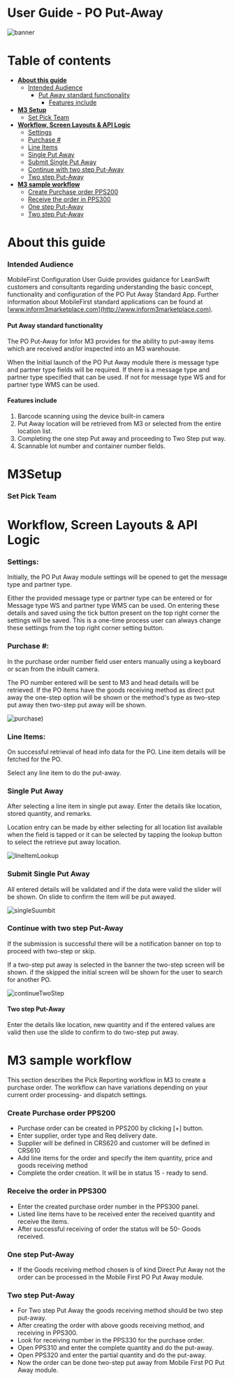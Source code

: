 

# User Guide - PO Put-Away

<img src="../../../images/banner-mobilefirst-cloudsuite.jpg" alt="banner" style="zoom:100%;" />



# Table of contents

- **[About this guide](#about-this-guide)**
  - [Intended Audience](#intended-audience)
    - [Put Away standard functionality](#std-func)
      - [Features include](#ftrs)
- **[M3 Setup](#m3-setup)**
  - [Set Pick Team](#set-pick-team)
- **[Workflow, Screen Layouts & API Logic](#wrk)**
  - [Settings](#settings)
  - [Purchase #](#po)
  - [Line Items](#lines)
  - [Single Put Away](#single-put)
  - [Submit Single Put Away](#submit-single)
  - [Continue with two step Put-Away](#continue-two)
  - [Two step Put-Away](#two)
- **[M3 sample workflow](#m3sample)**
  - [Create Purchase order PPS200](#crt-po)
  - [Receive the order in PPS300](#receive-po)
  - [One step Put-Away](#one-step)
  - [Two step Put-Away](#two-step)



# <a name="about-this-guide"></a>About this guide

### <a name="intended-audience"></a>Intended Audience

MobileFirst Configuration User Guide provides guidance for LeanSwift customers and consultants regarding understanding the basic concept, functionality and configuration of the PO Put Away Standard App. Further information about MobileFirst standard applications can be found at [www.inform3marketplace.com](http://www.inform3marketplace.com).  

#### **<a name="std-func"></a>Put Away standard functionality**

The PO Put-Away for Infor M3 provides for the ability to put-away items which are received and/or inspected into an M3 warehouse.

When the Initial launch of the PO Put Away module there is message type and partner type fields will be required. If there is a message type and partner type specified that can be used. If not for message type WS and for partner type WMS can be used.

#### <a name="ftrs"></a>Features include

1. Barcode scanning using the device built-in camera
2. Put Away location will be retrieved from M3 or selected from the entire location list.
3. Completing the one step Put away and proceeding to Two Step put way.
4. Scannable lot number and container number fields.



# **<a name="wrk"></a>M3Setup**

### <a name="set-pick-team"></a>Set Pick Team

<!-- Setting up HPTEAM for the users -->



# **<a name="wrk"></a>Workflow, Screen Layouts & API Logic**

### <a name="settings"></a>Settings:

Initially, the PO Put Away module settings will be opened to get the message type and partner type.

Either the provided message type or partner type can be entered or for Message type WS and partner type WMS can be used. On entering these details and saved using the tick button present on the top right corner the settings will be saved. This is a one-time process user can always change these settings from the top right corner setting button.

### <a name="po"></a>Purchase #:

In the purchase order number field user enters manually using a keyboard or scan from the inbuilt camera.

The PO number entered will be sent to M3 and head details will be retrieved. If the PO items have the goods receiving method as direct put away the one-step option will be shown or the method's type as two-step put away then two-step put away will be shown.

![purchase](../images/POPUT/1.gif))



### <a name="lines"></a>Line Items:

On successful retrieval of head info data for the PO. Line item details will be fetched for the PO.

Select any line item to do the put-away.

### <a name="single-put"></a>Single Put Away

After selecting a line item in single put away. Enter the details like location, stored quantity, and remarks.

Location entry can be made by either selecting for all location list available when the field is tapped or it can be selected by tapping the lookup button to select the retrieve put away location.

![lineItemLookup](../images/POPUT/2.gif)

### <a name="submit-single"></a>Submit Single Put Away

All entered details will be validated and if the data were valid the slider will be shown. On slide to confirm the item will be put awayed.

![singleSuumbit](../images/POPUT/3.gif)

### <a name="continue-two"></a>Continue with two step Put-Away

If the submission is successful there will be a notification banner on top to proceed with two-step or skip.

If a two-step put away is selected in the banner the two-step screen will be shown. if the skipped the initial screen will be shown for the user to search for another PO.

![continueTwoStep](../images/POPUT/4.gif)

#### <a name="two"></a>Two step Put-Away

Enter the details like location, new quantity and if the entered values are valid then use the slide to confirm to do two-step put away.



# **<a name="m3sample"></a>M3 sample workflow**

This section describes the Pick Reporting workflow in M3 to create a purchase order. The workflow can have variations depending on your current order processing- and dispatch settings.

### <a name="crt-po"></a>Create Purchase order PPS200

- Purchase order can be created in PPS200 by clicking [+] button.
- Enter supplier, order type and Req delivery date.
- Supplier will be defined in CRS620 and customer will be defined in CRS610
- Add line items for the order and specify the item quantity, price and goods receiving method
- Complete the order creation. It will be in status 15 - ready to send.

### <a name="receive-po"></a>Receive the order in PPS300

- Enter the created purchase order number in the PPS300 panel.
- Listed line items have to be received enter the received quantity and receive the items.
- After successful receiving of order the status will be 50- Goods received.

### <a name="one-step"></a>One step Put-Away

- If the Goods receiving method chosen is of kind Direct Put Away not the order can be processed in the Mobile First PO Put Away module.

### <a name="two-step"></a>Two step Put-Away

- For Two step Put Away the goods receiving method should be two step put-away.
- After creating the order with above goods receiving method, and receiving in PPS300.
- Look for receiving number in the PPS330 for the purchase order.
- Open PPS310 and enter the complete quantity and do the put-away.
- Open PPS320 and enter the partial quantity and do the put-away.
- Now the order can be done two-step put away from Mobile First PO Put Away module.

